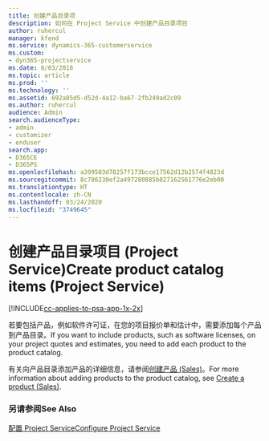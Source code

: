 ```yaml
---
title: 创建产品目录项
description: 如何在 Project Service 中创建产品目录项目
author: ruhercul
manager: kfend
ms.service: dynamics-365-customerservice
ms.custom:
- dyn365-projectservice
ms.date: 8/03/2018
ms.topic: article
ms.prod: ''
ms.technology: ''
ms.assetid: 692a85d5-d52d-4a12-ba67-2fb249ad2c09
ms.author: ruhercul
audience: Admin
search.audienceType:
- admin
- customizer
- enduser
search.app:
- D365CE
- D365PS
ms.openlocfilehash: a399503d78257f173bcce17562d12b2574f4823d
ms.sourcegitcommit: 8c786230ef2a497280885b827162561776e2eb00
ms.translationtype: HT
ms.contentlocale: zh-CN
ms.lasthandoff: 03/24/2020
ms.locfileid: "3749645"
---
```

# <a name="create-product-catalog-items-project-service"></a><span data-ttu-id="999b0-103">创建产品目录项目 (Project Service)</span><span class="sxs-lookup"><span data-stu-id="999b0-103">Create product catalog items (Project Service)</span></span>

[!INCLUDE[cc-applies-to-psa-app-1x-2x](../includes/cc-applies-to-psa-app-1x-2x.md)]

<span data-ttu-id="999b0-104">若要包括产品，例如软件许可证，在您的项目报价单和估计中，需要添加每个产品到产品目录。</span><span class="sxs-lookup"><span data-stu-id="999b0-104">If you want to include products, such as software licenses, on your project quotes and estimates, you need to add each product to the product catalog.</span></span>  
  
 <span data-ttu-id="999b0-105">有关向产品目录添加产品的详细信息，请参阅[创建产品 (Sales)](../sales-enterprise/create-product-sales.md)。</span><span class="sxs-lookup"><span data-stu-id="999b0-105">For more information about adding products to the product catalog, see [Create a product (Sales)](../sales-enterprise/create-product-sales.md).</span></span>  
  
### <a name="see-also"></a><span data-ttu-id="999b0-106">另请参阅</span><span class="sxs-lookup"><span data-stu-id="999b0-106">See Also</span></span>  
 [<span data-ttu-id="999b0-107">配置 Project Service</span><span class="sxs-lookup"><span data-stu-id="999b0-107">Configure Project Service</span></span>](../project-service/configure.md)
